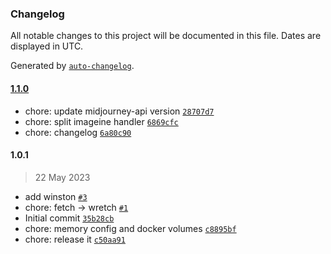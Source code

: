 ### Changelog

All notable changes to this project will be documented in this file. Dates are displayed in UTC.

Generated by [`auto-changelog`](https://github.com/CookPete/auto-changelog).

#### [1.1.0](https://github.com/shfshanyue/wechat-chatgpt/compare/1.0.1...1.1.0)

- chore: update midjourney-api version [`28707d7`](https://github.com/shfshanyue/wechat-chatgpt/commit/28707d75fc66a046a7d97878fd9a236d7dfcbe3c)
- chore: split imageine handler [`6869cfc`](https://github.com/shfshanyue/wechat-chatgpt/commit/6869cfc3b0bd9b505108959edf18f1a89057294c)
- chore: changelog [`6a80c90`](https://github.com/shfshanyue/wechat-chatgpt/commit/6a80c9013dc9a6ad56a5395c0a37b62d05813527)

#### 1.0.1

> 22 May 2023

- add winston [`#3`](https://github.com/shfshanyue/wechat-chatgpt/pull/3)
- chore: fetch -&gt; wretch [`#1`](https://github.com/shfshanyue/wechat-chatgpt/pull/1)
- Initial commit [`35b28cb`](https://github.com/shfshanyue/wechat-chatgpt/commit/35b28cb98409e97961451be2bfbb68fcc807ed54)
- chore: memory config and docker volumes [`c8895bf`](https://github.com/shfshanyue/wechat-chatgpt/commit/c8895bfc0f59de77b744819b0d8ee4a0241b0fb2)
- chore: release it [`c50aa91`](https://github.com/shfshanyue/wechat-chatgpt/commit/c50aa9110444ed51be053fdb575cf516855e07e4)
